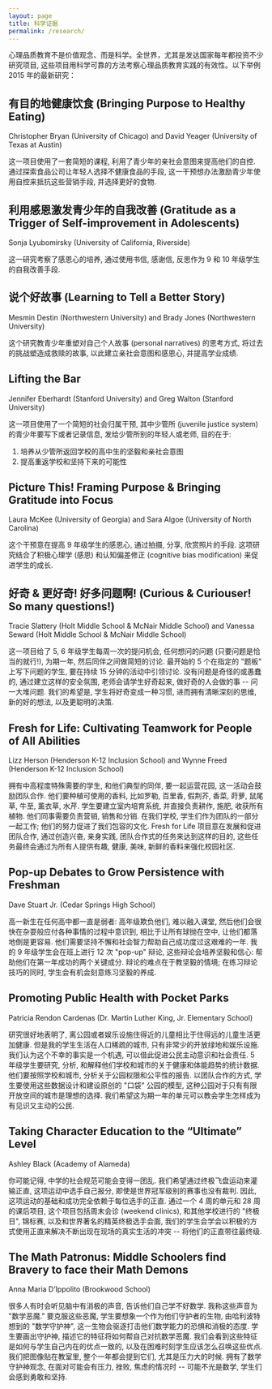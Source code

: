 ```yaml
---
layout: page
title: 科学证据
permalink: /research/
---
```


心理品质教育不是价值观念、而是科学。全世界，尤其是发达国家每年都投资不少研究项目, 这些项目用科学可靠的方法考察心理品质教育实践的有效性。以下举例 2015 年的最新研究：


## 有目的地健康饮食 (Bringing Purpose to Healthy Eating)

Christopher Bryan (University of Chicago) and David Yeager (University of Texas at Austin)

这一项目使用了一套简短的课程, 利用了青少年的亲社会意图来提高他们的自控. 通过探索食品公司让年轻人选择不健康食品的手段, 这一干预想办法激励青少年使用自控来抵抗这些营销手段, 并选择更好的食物.

## 利用感恩激发青少年的自我改善 (Gratitude as a Trigger of Self-improvement in Adolescents)

Sonja Lyubomirsky (University of California, Riverside)

这一研究考察了感恩心的培养, 通过使用书信, 感谢信, 反思作为 9 和 10 年级学生的自我改善手段.

## 说个好故事 (Learning to Tell a Better Story)

Mesmin Destin (Northwestern University) and Brady Jones (Northwestern University)

这个研究教青少年重塑对自己个人故事 (personal narratives) 的思考方式, 将过去的挑战塑造成救赎的故事, 以此建立亲社会意图和感恩心, 并提高学业成绩.

## Lifting the Bar

Jennifer Eberhardt (Stanford University) and Greg Walton (Stanford University)

这一项目使用了一个简短的社会归属干预, 其中少管所 (juvenile justice system) 的青少年要写下或者记录信息, 发给少管所别的年轻人或老师, 目的在于:

1. 培养从少管所返回学校的高中生的坚毅和亲社会意图
2. 提高重返学校和坚持下来的可能性

## Picture This! Framing Purpose & Bringing Gratitude into Focus

Laura McKee (University of Georgia) and Sara Algoe (University of North Carolina)

这个干预意在提高 9 年级学生的感恩心, 通过拍摄, 分享, 欣赏照片的手段. 这项研究结合了积极心理学 (感恩) 和认知偏差修正 (cognitive bias modification) 来促进学生的成长.

## 好奇 & 更好奇! 好多问题啊! (Curious & Curiouser! So many questions!)

Tracie Slattery (Holt Middle School & McNair Middle School) and Vanessa Seward (Holt Middle School & McNair Middle School)

这一项目给了 5, 6 年级学生每周一次的提问机会, 任何想问的问题 (只要问题是恰当的就行!), 为期一年, 然后同伴之间做简短的讨论. 最开始的 5 个在指定的 "题板" 上写下问题的学生, 要在持续 15 分钟的活动中引领讨论. 没有问题是奇怪的或愚蠢的, 通过建立这样的安全氛围, 老师会请学生好奇起来, 做好奇的人会做的事 -- 问一大堆问题. 我们的希望是, 学生将好奇变成一种习惯, 进而拥有清晰深刻的思维, 新的好的想法, 以及更聪明的决策.

## Fresh for Life: Cultivating Teamwork for People of All Abilities

Lizz Herson (Henderson K-12 Inclusion School) and Wynne Freed (Henderson K-12 Inclusion School)

拥有中高程度特殊需要的学生, 和他们典型的同伴, 要一起运营花园, 这一活动会鼓励团队合作. 他们要种植可使用的香料, 比如罗勒, 百里香, 假荆芥, 香菜, 莳萝, 鼠尾草, 牛至, 薰衣草, 水芹. 学生要建立室内培育系统, 并直接负责耕作, 施肥, 收获所有植物. 他们同事需要负责营销, 销售和分销. 在我们学校, 学生们作为团队的一部分一起工作; 他们的努力促进了我们包容的文化. Fresh for Life 项目意在发展和促进团队合作, 通过创造兴奋, 亲身实践, 团队合作式的任务来达到这样的目的, 这些任务最终会通过为所有人提供有趣, 健康, 美味, 新鲜的香料来强化校园社区.

## Pop-up Debates to Grow Persistence with Freshman

Dave Stuart Jr. (Cedar Springs High School)

高一新生在任何高中都一直是弱者: 高年级欺负他们, 难以融入课堂, 然后他们会很快在杂耍般应付各种事情的过程中意识到, 相比于让所有球抛在空中, 让他们都落地倒是更容易. 他们需要坚持不懈和社会智力帮助自己成功度过这艰难的一年. 我的 9 年级学生会在班上进行 12 次 "pop-up" 辩论, 这些辩论会培养坚毅和信心: 帮助他们在第一年成功的两个关键成分. 辩论的难点在于教坚毅的情境; 在练习辩论技巧的同时, 学生会有机会刻意练习坚毅的养成.

## Promoting Public Health with Pocket Parks

Patricia Rendon Cardenas (Dr. Martin Luther King, Jr. Elementary School)

研究很好地表明了, 离公园或者娱乐设施住得近的儿童相比于住得远的儿童生活更加健康. 但是我的学生生活在人口稀疏的城市, 只有非常少的开放绿地和娱乐设施. 我们认为这个不幸的事实是一个机遇, 可以借此促进公民主动意识和社会责任. 5 年级学生要研究, 分析, 和解释他们学校和城市的关于健康和体能趋势的统计数据. 他们要按照学校和城市, 分析关于公园权限和公平性的报告. 以团队合作的方式, 学生要使用这些数据设计和建设原创的 "口袋" 公园的模型, 这种公园对于只有有限开放空间的城市是理想的选择. 我们希望这为期一年的单元可以教会学生怎样成为有见识又主动的公民.

## Taking Character Education to the “Ultimate” Level

Ashley Black (Academy of Alameda)

你可能记得, 中学的社会规范可能会变得一团乱. 我们希望通过终极飞盘运动来灌输正直, 这项运动中选手自己报分, 即使是世界冠军级别的赛事也没有裁判. 因此, 这项运动的基础和成功完全依赖于每位选手的正直. 通过一个 4 周的单元和 28 周的课后项目, 这个项目包括周末会诊 (weekend clinics), 和其他学校进行的 "终极日", 锦标赛, 以及和世界著名的精英终极选手会面, 我们的学生会学会以积极的方式使用正直来解决不断出现在现场的真实生活的冲突 -- 将他们的正直带往最终级.

## The Math Patronus: Middle Schoolers find Bravery to face their Math Demons

Anna Maria D’Ippolito (Brookwood School)

很多人有时会听见脑中有消极的声音, 告诉他们自己学不好数学. 我称这些声音为 "数学恶魔." 要克服这些恶魔, 学生要想象一个作为他们守护者的生物, 由哈利波特想到的 "数学守护神",  这一生物会驱逐打击他们数学能力的恐惧和消极的态度. 学生要画出守护神, 描述它的特征将如何帮自己对抗数学恶魔. 我们会看到这些特征是如何与学生自己内在的优点一致的, 以及在困难时刻学生应该怎么召唤这些优点. 我们把图像贴在教室里, 整个一年都会提到它们, 尤其是压力大的时候. 拥有了数学守护神观念, 在面对可能会有压力, 挫败, 焦虑的情况时 -- 可能不光是数学, 学生们会感到勇敢和坚持.